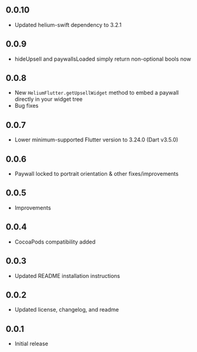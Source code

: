 ## 0.0.10
- Updated helium-swift dependency to 3.2.1

## 0.0.9

- hideUpsell and paywallsLoaded simply return non-optional bools now

## 0.0.8

- New `HeliumFlutter.getUpsellWidget` method to embed a paywall directly in your widget tree
- Bug fixes

## 0.0.7

- Lower minimum-supported Flutter version to 3.24.0 (Dart v3.5.0)

## 0.0.6

- Paywall locked to portrait orientation & other fixes/improvements

## 0.0.5

- Improvements

## 0.0.4

- CocoaPods compatibility added

## 0.0.3

- Updated README installation instructions

## 0.0.2

- Updated license, changelog, and readme

## 0.0.1

- Initial release
